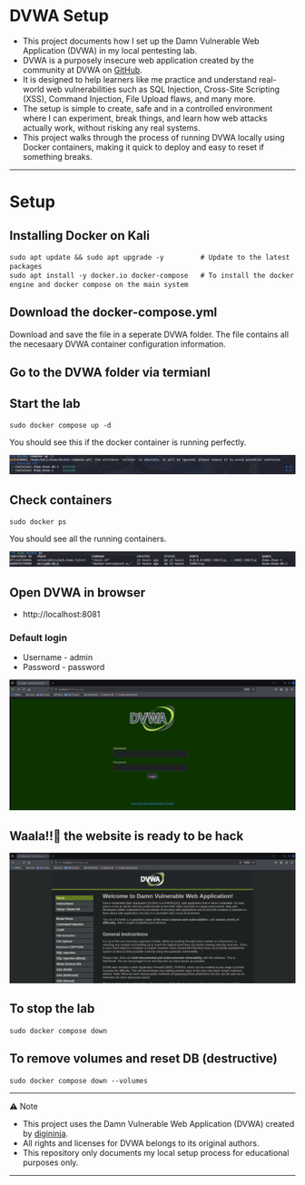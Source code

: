 # DVWA Setup
- This project documents how I set up the Damn Vulnerable Web Application (DVWA) in my local pentesting lab.
- DVWA is a purposely insecure web application created by the community at DVWA on [GitHub](https://github.com/digininja/DVWAhttps://github.com/digininja/DVWA).
-  It is designed to help learners like me practice and understand real-world web vulnerabilities such as SQL Injection, Cross-Site Scripting (XSS), Command Injection, File Upload flaws, and many more.
- The setup is simple to create, safe and in a controlled environment where I can experiment, break things, and learn how web attacks actually work, without risking any real systems.
- This project walks through the process of running DVWA locally using Docker containers, making it quick to deploy and easy to reset if something breaks.

---
# Setup
## Installing Docker on Kali
```
sudo apt update && sudo apt upgrade -y         # Update to the latest packages 
sudo apt install -y docker.io docker-compose   # To install the docker engine and docker compose on the main system
```
## Download the docker-compose.yml 
Download and save the file in a seperate DVWA folder. The file contains all the necesaary DVWA container configuration information.

## Go to the DVWA folder via termianl

## Start the lab 
```
sudo docker compose up -d
```
You should see this if the docker container is running perfectly.

![](SC1.png)
## Check containers
```
sudo docker ps 
```
You should see all the running containers.

![Screenshot](SC.png)

## Open DVWA in browser
- http://localhost:8081
 ### Default login 
 - Username - admin
 - Password - password
  
![](S3.png)

## Waala!!🙌 the website is ready to be hack

![](S4.png)
  
## To stop the lab
```
sudo docker compose down
```
## To remove volumes and reset DB (destructive)
```
sudo docker compose down --volumes
```
---

⚠️ Note
- This project uses the Damn Vulnerable Web Application (DVWA) created by [digininja](https://github.com/digininja/DVWA). 
- All rights and licenses for DVWA belongs to its original authors.
- This repository only documents my local setup process for educational purposes only.

---










